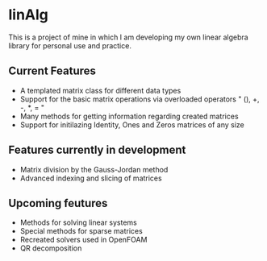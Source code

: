 # linAlg

This is a project of mine in which I am developing my own linear algebra library for personal use and practice.

## Current Features

* A templated matrix class for different data types 
* Support for the basic matrix operations via overloaded operators " (), +, -, *, = "
* Many methods for getting information regarding created matrices
* Support for initilazing Identity, Ones and Zeros matrices of any size

## Features currently in development

* Matrix division by the Gauss-Jordan method
* Advanced indexing and slicing of matrices

## Upcoming feutures

* Methods for solving linear systems 
* Special methods for sparse matrices
* Recreated solvers used in OpenFOAM
* QR decomposition
